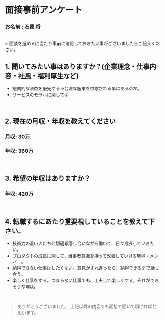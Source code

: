 # 面接事前アンケート

### お名前 : 石原 将
<br>
> 面談を進めるに当たり事前に確認しておきたい事がございましたらご記入ください。

## 1. 聞いてみたい事はありますか？(企業理念・仕事内容・社風・福利厚生など)
- 短期的な利益を優先する不合理な施策を欲求される事はあるのか。
- サービスのモラルに関しては
<br>

## 2. 現在の月収・年収を教えてください
### 月収: 30万
### 年収: 360万
<br>

## 3. 希望の年収はありますか？
### 年収: 420万
<br>

## 4. 転職するにあたり重要視していることを教えて下さい。
- 技術力の高い人たちと切磋琢磨し合いながら働いて、日々成長していきたい。
- プロダクトの成長に関して、当事者意識を持って改善していける環境・メンバー。
- 納得できない仕事はしたくない。意見がすれ違ったら、納得できるまで話し合う。
- 楽しく仕事をする。つまらない仕事でも、工夫して楽しくする。それができそうな環境。
<br>

>ありがとうございました。
>上記以外の内容でも面接で聞いて頂ければと思います。
